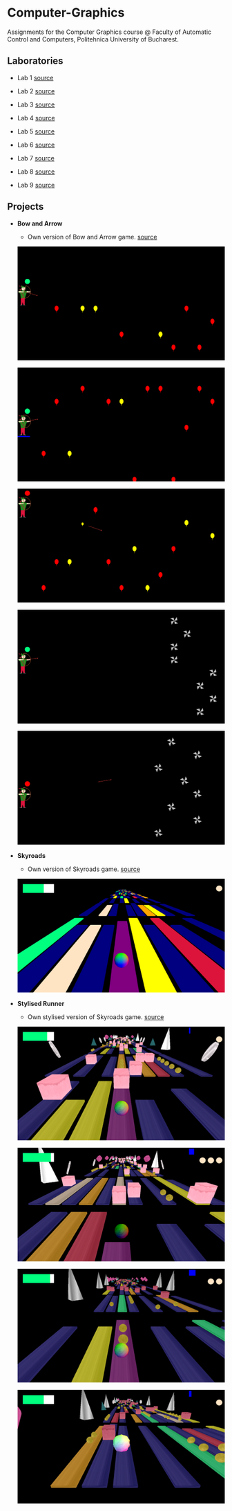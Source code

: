 # Computer-Graphics
Assignments for the Computer Graphics course @ Faculty of Automatic Control and Computers, Politehnica University of Bucharest.

## Laboratories
  * Lab 1 [source](https://github.com/danserboi/Computer-Graphics/tree/main/Laboratoare/Laborator1)
   
  * Lab 2 [source](https://github.com/danserboi/Computer-Graphics/tree/main/Laboratoare/Laborator2)
  
  * Lab 3 [source](https://github.com/danserboi/Computer-Graphics/tree/main/Laboratoare/Laborator3)

  * Lab 4 [source](https://github.com/danserboi/Computer-Graphics/tree/main/Laboratoare/Laborator4)

  * Lab 5 [source](https://github.com/danserboi/Computer-Graphics/tree/main/Laboratoare/Laborator5)

  * Lab 6 [source](https://github.com/danserboi/Computer-Graphics/tree/main/Laboratoare/Laborator6)

  * Lab 7 [source](https://github.com/danserboi/Computer-Graphics/tree/main/Laboratoare/Laborator7)

  * Lab 8 [source](https://github.com/danserboi/Computer-Graphics/tree/main/Laboratoare/Laborator8)

  * Lab 9 [source](https://github.com/danserboi/Computer-Graphics/tree/main/Laboratoare/Laborator9)

## Projects
* **Bow and Arrow**
  * Own version of Bow and Arrow game. [source](https://github.com/danserboi/Computer-Graphics/tree/main/Laboratoare/Tema1)
  
  ![Bow and Arrow 1](https://github.com/danserboi/Computer-Graphics/blob/main/Frames%20from%20games/Bow%20and%20Arrow%201.png)
  
  ![Bow and Arrow 2](https://github.com/danserboi/Computer-Graphics/blob/main/Frames%20from%20games/Bow%20and%20Arrow%202.png)

  ![Bow and Arrow 3](https://github.com/danserboi/Computer-Graphics/blob/main/Frames%20from%20games/Bow%20and%20Arrow%203.png)
  
  ![Bow and Arrow 4](https://github.com/danserboi/Computer-Graphics/blob/main/Frames%20from%20games/Bow%20and%20Arrow%204.png)
  
  ![Bow and Arrow 5](https://github.com/danserboi/Computer-Graphics/blob/main/Frames%20from%20games/Bow%20and%20Arrow%205.png)

* **Skyroads**
  * Own version of Skyroads game. [source](https://github.com/danserboi/Computer-Graphics/tree/main/Laboratoare/Tema2)
  
  ![Skyroads](https://github.com/danserboi/Computer-Graphics/blob/main/Frames%20from%20games/Skyroads.png)
  
* **Stylised Runner**
  * Own stylised version of Skyroads game. [source](https://github.com/danserboi/Computer-Graphics/tree/main/Laboratoare/Tema3)
  
  ![Skyroads](https://github.com/danserboi/Computer-Graphics/blob/main/Frames%20from%20games/Stylised%20Runner%201.png)
  
  ![Skyroads](https://github.com/danserboi/Computer-Graphics/blob/main/Frames%20from%20games/Stylised%20Runner%202.png)
  
  ![Skyroads](https://github.com/danserboi/Computer-Graphics/blob/main/Frames%20from%20games/Stylised%20Runner%203.png)
  
  ![Skyroads](https://github.com/danserboi/Computer-Graphics/blob/main/Frames%20from%20games/Stylised%20Runner%204.png)
